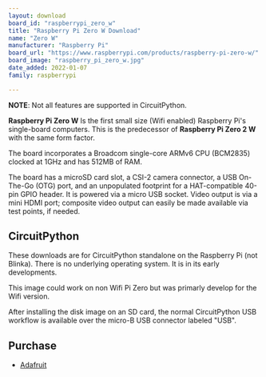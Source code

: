 ```yaml
---
layout: download
board_id: "raspberrypi_zero_w"
title: "Raspberry Pi Zero W Download"
name: "Zero W"
manufacturer: "Raspberry Pi"
board_url: "https://www.raspberrypi.com/products/raspberry-pi-zero-w/"
board_image: "raspberry_pi_zero_w.jpg"
date_added: 2022-01-07
family: raspberrypi

---
```


**NOTE**: Not all features are supported in CircuitPython.

**Raspberry Pi Zero W** Is the first small size (Wifi enabled) Raspberry Pi's single-board computers. This is the predecessor of **Raspberry Pi Zero 2 W** with the same form factor.

The board incorporates a Broadcom single-core ARMv6 CPU (BCM2835) clocked at 1GHz and has 512MB of RAM.

The board has a microSD card slot, a CSI-2 camera connector, a USB On-The-Go (OTG) port, and an unpopulated footprint for a HAT-compatible 40-pin GPIO header. It is powered via a micro USB socket. Video output is via a mini HDMI port; composite video output can easily be made available via test points, if needed.

## CircuitPython

These downloads are for CircuitPython standalone on the Raspberry Pi (not Blinka). There is no underlying operating system. It is in its early developments.

This image could work on non Wifi Pi Zero but was primarly develop for the Wifi version.

After installing the disk image on an SD card, the normal CircuitPython USB workflow is available over the micro-B USB connector labeled "USB".

## Purchase
* [Adafruit](https://www.adafruit.com/product/3400)
